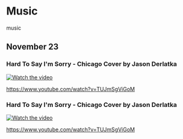 # Music

music


## November 23


### Hard To Say I'm Sorry - Chicago Cover by Jason Derlatka

[![Watch the video](https://img.youtube.com/vi/TUJmSgViGoM/hqdefault.jpg)]([https://www.youtube.com/embed/MCRebrkTqjg](https://www.youtube.com/watch?v=TUJmSgViGoM))

https://www.youtube.com/watch?v=TUJmSgViGoM




### Hard To Say I'm Sorry - Chicago Cover by Jason Derlatka

[![Watch the video](https://img.youtube.com/vi/TUJmSgViGoM/hqdefault.jpg)]([https://www.youtube.com/embed/MCRebrkTqjg](https://www.youtube.com/watch?v=TUJmSgViGoM))

https://www.youtube.com/watch?v=TUJmSgViGoM





